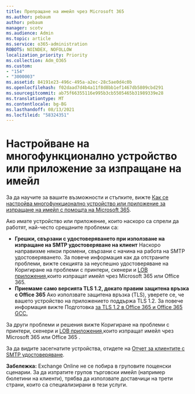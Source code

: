```yaml
---
title: Препращане на имейл чрез Microsoft 365
ms.author: pebaum
author: pebaum
manager: scotv
ms.audience: Admin
ms.topic: article
ms.service: o365-administration
ROBOTS: NOINDEX, NOFOLLOW
localization_priority: Priority
ms.collection: Adm_O365
ms.custom:
- "154"
- "3000003"
ms.assetid: 84191e23-496c-495a-a2ec-28c5ae0d4c0b
ms.openlocfilehash: f02daad7d4b4a11f8d8bb1ef1467db5809cbd291
ms.sourcegitcommit: ab75f66355116e995b3cb5505465b31989339e28
ms.translationtype: MT
ms.contentlocale: bg-BG
ms.lasthandoff: 08/13/2021
ms.locfileid: "58324351"
---
```

# <a name="set-up-a-multifunction-device-or-application-to-send-email"></a>Настройване на многофункционално устройство или приложение за изпращане на имейл

За да научите за вашите възможности и стъпките, вижте [Как се настройва многофункционално устройство или приложение за изпращане на имейл с помощта на Microsoft 365](https://docs.microsoft.com/Exchange/mail-flow-best-practices/how-to-set-up-a-multifunction-device-or-application-to-send-email-using-microsoft-365-or-office-365).
  
Ако имате устройство или приложение, които наскоро са спрели да работят, най-често срещаните проблеми са:

- **Грешки, свързани с удостоверяването при използване на изпращане на SMTP удостоверяване на клиент** Наскоро направихме някои промени, свързани с начина на работа на SMTP удостоверяването. За повече информация как да отстраните проблеми, вижте секцията за неуспешно удостоверяване на Коригиране на проблеми с принтери, скенери и [LOB приложения,](https://docs.microsoft.com/Exchange/mail-flow-best-practices/fix-issues-with-printers-scanners-and-lob-applications-that-send-email-using-off#error-authentication-unsuccessful)които изпращат имейл чрез Microsoft 365 или Office 365.
- **Приемаме само версията TLS 1.2, докато правим защитена връзка с Office 365** Ако използвате защитена връзка (TLS), уверете се, че вашето устройство на приложението поддържа TLS 1.2. За повече информация вижте Подготовка [за TLS 1.2 в Office 365 и Office 365 GCC.](https://docs.microsoft.com/microsoft-365/compliance/prepare-tls-1.2-in-office-365)
 
За други проблеми и решения вижте Коригиране на проблеми с принтери, скенери и [LOB приложения,](https://docs.microsoft.com/Exchange/mail-flow-best-practices/fix-issues-with-printers-scanners-and-lob-applications-that-send-email-using-off)които изпращат имейл чрез Microsoft 365 или Office 365 .

За да видите засегнатите устройства, отидете на [Отчет за клиентите с SMTP удостоверяване](https://protection.office.com/mailflow/dashboard).

**Забележка:** Exchange Online не се побира в груповите пощенски сценарии. За да изпратите групов търговски имейл (например бюлетини на клиенти), трябва да използвате доставчици на трети страни, които са специализирани в тези услуги.
